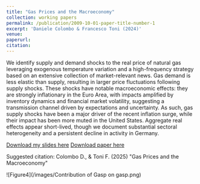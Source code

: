 ```yaml
---
title: "Gas Prices and the Macroeconomy"
collection: working papers
permalink: /publication/2009-10-01-paper-title-number-1
excerpt: 'Daniele Colombo & Francesco Toni (2024)'
venue: 
paperurl:
citation:
---
```


We identify supply and demand shocks to the real price of natural gas leveraging exogenous temperature variation and a high-frequency strategy based on an extensive collection of market-relevant news. Gas demand is less elastic than supply, resulting in larger price fluctuations following supply shocks. These shocks have notable macroeconomic effects: they are strongly inflationary in the Euro Area, with impacts amplified by inventory dynamics and financial market volatility, suggesting a transmission channel driven by expectations and uncertainty. As such, gas supply shocks have been a major driver of the recent inflation surge, while their impact has been more muted in the United States. Aggregate real effects appear short-lived, though we document substantial sectoral heterogeneity and a persistent decline in activity in Germany.

[Download my slides here](http://colombodaniele.github.io/files/SLIDES_Gas_Price_Shocks_and_the_Inflation_Surge.pdf)
[Download paper here](http://colombodaniele.github.io/files/COLOMBO_TONI_2024_Gas_Price_Shocks_and_the_Inflation_Surge.pdf)

Suggested citation: Colombo D., & Toni F. (2025) "Gas Prices and the Macroeconomy"

![Figure4](/images/Contribution of Gasp on gasp.png)
 

